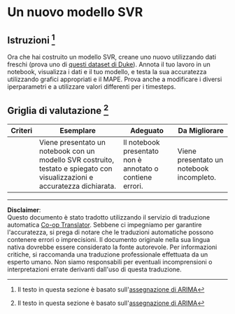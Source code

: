 <!--
CO_OP_TRANSLATOR_METADATA:
{
  "original_hash": "94aa2fc6154252ae30a3f3740299707a",
  "translation_date": "2025-08-29T20:51:51+00:00",
  "source_file": "7-TimeSeries/3-SVR/assignment.md",
  "language_code": "it"
}
-->
# Un nuovo modello SVR

## Istruzioni [^1]

Ora che hai costruito un modello SVR, creane uno nuovo utilizzando dati freschi (prova uno di [questi dataset di Duke](http://www2.stat.duke.edu/~mw/ts_data_sets.html)). Annota il tuo lavoro in un notebook, visualizza i dati e il tuo modello, e testa la sua accuratezza utilizzando grafici appropriati e il MAPE. Prova anche a modificare i diversi iperparametri e a utilizzare valori differenti per i timesteps.

## Griglia di valutazione [^1]

| Criteri  | Esemplare                                                   | Adeguato                                                  | Da Migliorare                      |
| -------- | ----------------------------------------------------------- | --------------------------------------------------------- | ----------------------------------- |
|          | Viene presentato un notebook con un modello SVR costruito, testato e spiegato con visualizzazioni e accuratezza dichiarata. | Il notebook presentato non è annotato o contiene errori.  | Viene presentato un notebook incompleto. |

[^1]: Il testo in questa sezione è basato sull'[assegnazione di ARIMA](https://github.com/microsoft/ML-For-Beginners/tree/main/7-TimeSeries/2-ARIMA/assignment.md)

---

**Disclaimer**:  
Questo documento è stato tradotto utilizzando il servizio di traduzione automatica [Co-op Translator](https://github.com/Azure/co-op-translator). Sebbene ci impegniamo per garantire l'accuratezza, si prega di notare che le traduzioni automatiche possono contenere errori o imprecisioni. Il documento originale nella sua lingua nativa dovrebbe essere considerato la fonte autorevole. Per informazioni critiche, si raccomanda una traduzione professionale effettuata da un esperto umano. Non siamo responsabili per eventuali incomprensioni o interpretazioni errate derivanti dall'uso di questa traduzione.